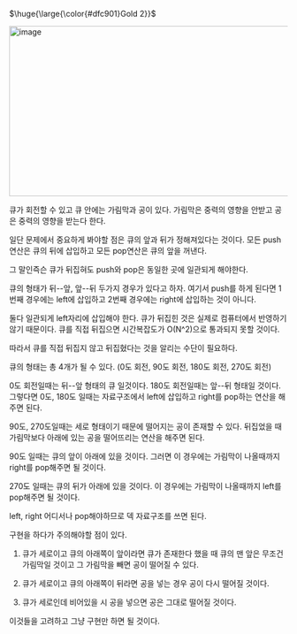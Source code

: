<p>$\huge{\large{\color{#dfc901}Gold 2}}$</p>

<img width="506" height="308" alt="image" src="https://github.com/user-attachments/assets/f7837dba-f402-443e-890b-c44b96c0357a" />

큐가 회전할 수 있고 큐 안에는 가림막과 공이 있다. 가림막은 중력의 영향을 안받고 공은 중력의 영향을 받는다 한다.

일단 문제에서 중요하게 봐야할 점은 큐의 앞과 뒤가 정해져있다는 것이다. 모든 push연산은 큐의 뒤에 삽입하고 모든 pop연산은 큐의 앞을 꺼낸다.

그 말인즉슨 큐가 뒤집혀도 push와 pop은 동일한 곳에 일관되게 해야한다.

큐의 형태가 뒤--앞, 앞--뒤 두가지 경우가 있다고 하자. 여기서 push를 하게 된다면 1번째 경우에는 left에 삽입하고 2번째 경우에는 right에 삽입하는 것이 아니다.

둘다 일관되게 left자리에 삽입해야 한다. 큐가 뒤집힌 것은 실제로 컴퓨터에서 반영하기 않기 때문이다. 큐를 직접 뒤집으면 시간복잡도가 O(N^2)으로 통과되지 못할 것이다.

따라서 큐를 직접 뒤집지 않고 뒤집혔다는 것을 알리는 수단이 필요하다.

큐의 형태는 총 4개가 될 수 있다. (0도 회전, 90도 회전, 180도 회전, 270도 회전)

0도 회전일때는 뒤--앞 형태의 큐 일것이다. 180도 회전일때는 앞--뒤 형태일 것이다. 그렇다면 0도, 180도 일때는 자료구조에서 left에 삽입하고 right를 pop하는 연산을 해주면 된다.

90도, 270도일때는 세로 형태이기 때문에 떨어지는 공이 존재할 수 있다. 뒤집었을 때 가림막보다 아래에 있는 공을 떨어뜨리는 연산을 해주면 된다.

90도 일때는 큐의 앞이 아래에 있을 것이다. 그러면 이 경우에는 가림막이 나올때까지 right를 pop해주면 될 것이다.

270도 일때는 큐의 뒤가 아래에 있을 것이다. 이 경우에는 가림막이 나올때까지 left를 pop해주면 될 것이다.

left, right 어디서나 pop해야하므로 덱 자료구조를 쓰면 된다.

구현을 하다가 주의해야할 점이 있다.

1. 큐가 세로이고 큐의 아래쪽이 앞이라면 큐가 존재한다 했을 때 큐의 맨 앞은 무조건 가림막일 것이고 그 가림막을 빼면 공이 떨어질 수 있다.

2. 큐가 세로이고 큐의 아래쪽이 뒤라면 공을 넣는 경우 공이 다시 떨어질 것이다.

3. 큐가 세로인데 비어있을 시 공을 넣으면 공은 그대로 떨어질 것이다.

이것들을 고려하고 그냥 구현만 하면 될 것이다.
